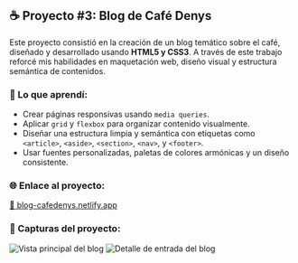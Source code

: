 ## ☕ Proyecto #3: Blog de Café Denys

Este proyecto consistió en la creación de un blog temático sobre el café, diseñado y desarrollado usando **HTML5 y CSS3**. A través de este trabajo reforcé mis habilidades en maquetación web, diseño visual y estructura semántica de contenidos.

### 🧠 Lo que aprendí:
- Crear páginas responsivas usando `media queries`.
- Aplicar `grid` y `flexbox` para organizar contenido visualmente.
- Diseñar una estructura limpia y semántica con etiquetas como `<article>`, `<aside>`, `<section>`, `<nav>`, y `<footer>`.
- Usar fuentes personalizadas, paletas de colores armónicas y un diseño consistente.

### 🌐 Enlace al proyecto:
[🔗 blog-cafedenys.netlify.app](https://blog-cafedenys.netlify.app/)

### 📸 Capturas del proyecto:

![Vista principal del blog](imagenes/blog-home.png)
![Detalle de entrada del blog](imagenes/blog-entrada.png)

